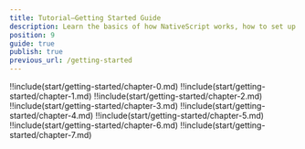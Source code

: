 ```yaml
---
title: Tutorial—Getting Started Guide
description: Learn the basics of how NativeScript works, how to set up your system, and how to create your first app
position: 9
guide: true
publish: true
previous_url: /getting-started
---
```


!!include(start/getting-started/chapter-0.md)
!!include(start/getting-started/chapter-1.md)
!!include(start/getting-started/chapter-2.md)
!!include(start/getting-started/chapter-3.md)
!!include(start/getting-started/chapter-4.md)
!!include(start/getting-started/chapter-5.md)
!!include(start/getting-started/chapter-6.md)
!!include(start/getting-started/chapter-7.md)
